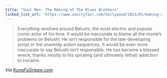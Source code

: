 ```yaml
---
title: "Soul Men: The Making of The Blues Brothers"
linked_list_url: "https://www.vanityfair.com/hollywood/2013/01/making-of-blues-brothers-budget-for-cocaine"
---
```

<blockquote><p>
  Everything revolves around Belushi, the most electric and popular comic actor of his time. It would be inaccurate to blame all the movie’s problems on Belushi. He isn’t responsible for the late-developing script or the unwieldy action sequences. It would be even more inaccurate to say Belushi isn’t responsible. He has become a blessed wreck, thanks mostly to his spiraling (and ultimately lethal) addiction to cocaine.
</p></blockquote>
<p><em>Via <a href="https://www.kungfugrippe.com/day/2012/12/31">KungFuGrippe.com</a></em></p>
